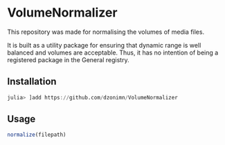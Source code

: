 # VolumeNormalizer

This repository was made for normalising the volumes of media files.

It is built as a utility package for ensuring that dynamic range is well balanced and volumes are acceptable. Thus, it has no intention of being a registered package in the General registry.

## Installation

```julia
julia> ]add https://github.com/dzonimn/VolumeNormalizer
```

## Usage

```julia
normalize(filepath)
```
